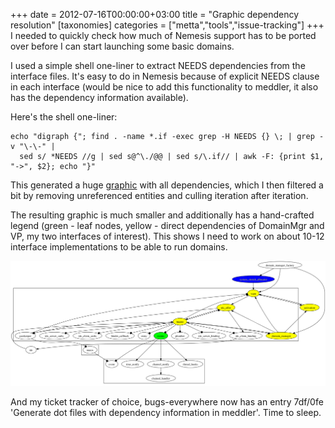 +++
date = 2012-07-16T00:00:00+03:00
title = "Graphic dependency resolution"
[taxonomies]
categories = ["metta","tools","issue-tracking"]
+++
I needed to quickly check how much of Nemesis support has to be ported over before I can start launching some basic domains.

I used a simple shell one-liner to extract NEEDS dependencies from the interface files. It's easy to do in Nemesis because of explicit NEEDS clause in each interface (would be nice to add this functionality to meddler, it also has the dependency information available).

Here's the shell one-liner:

``` shell
echo "digraph {"; find . -name *.if -exec grep -H NEEDS {} \; | grep -v "\-\-" | 
  sed s/ *NEEDS //g | sed s@^\./@@ | sed s/\.if// | awk -F: {print $1, "->", $2}; echo "}"
```

This generated a huge [graphic](/images/needs_full.png) with all dependencies, which I then filtered a bit by removing unreferenced entities and culling iteration after iteration.

The resulting graphic is much smaller and additionally has a hand-crafted legend (green - leaf nodes, yellow - direct dependencies of DomainMgr and VP, my two interfaces of interest). This shows I need to work on about 10-12 interface implementations to be able to run domains.

![](/images/needs_boot.png)

And my ticket tracker of choice, bugs-everywhere now has an entry 7df/0fe 'Generate dot files with dependency information in meddler'. Time to sleep.
